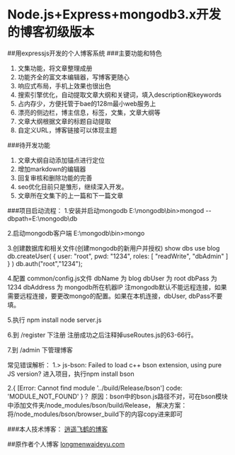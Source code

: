 Node.js+Express+mongodb3.x开发的博客初级版本
==============

##用expressjs开发的个人博客系统
###主要功能和特色
1. 文集功能，将文章整理成册
2. 功能齐全的富文本编辑器，写博客更随心
3. 响应式布局，手机上效果也很出色
4. 搜索引擎优化，自动提取文章大纲和关键词，填入description和keywords
5. 占内存少，方便托管于bae的128m最小web服务上
6. 漂亮的侧边栏，博主信息，标签，文集，文章大纲等
7. 文章大纲根据文章的标题自动提取
8. 自定义URL，博客链接可以体现主题

###待开发功能
1. 文章大纲自动添加锚点进行定位
2. 增加markdown的编辑器
3. 回复审核和删除功能的完善
4. seo优化目前只是雏形，继续深入开发。
5. 文章所在文集下的上一篇和下一篇文章

###项目启动流程：
1.安装并启动mongodb
   E:\mongodb\bin>mongod --dbpath=E:\mongodb\db
   
2.启动mongodb客户端
   E:\mongodb\bin>mongo

3.创建数据库和相关文件(创建mongodb的新用户并授权)
   show dbs
   use blog
     db.createUser(
           {
             user: "root",
             pwd: "1234",
             roles: [ "readWrite", "dbAdmin" ]
           }
        )
   db.auth("root","1234");

4.配置 common/config.js文件
      dbName 为 blog
      dbUser 为 root
      dbPass 为 1234
      dbAddress 为 mongodb所在机器IP
  注mongodb默认不能远程连接，如果需要远程连接，要更改mongo的配置。如果在本机连接，dbUser, dbPass不要填。

5.执行
      npm install
      node server.js

6.到 /register 下注册
  注册成功之后注释掉useRoutes.js的63-66行。
  
7.到 /admin 下管理博客


常见错误解析：
1.> js-bson: Failed to load c++ bson extension, using pure JS version?
    进入项目，执行npm install bson
    

2.{ [Error: Cannot find module '../build/Release/bson'] code: 'MODULE_NOT_FOUND' }？
    原因：bson中的bson.js路径不对，可在bson模块中添加文件夹/node_modules/bson/build/Release，
    解决方案：
          将/node_modules/bson/browser_build下的内容copy进来即可


###本人技术博客：
[逍遥飞鹤的博客](http://blog.csdn.net/he90227)

##原作者个人博客
[longmenwaideyu.com](http://longmenwaideyu.com)
